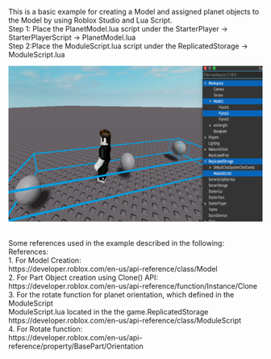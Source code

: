 This is a basic example for creating a Model and assigned planet objects to the Model by using Roblox Studio and Lua Script.
<br>
Step 1: Place the PlanetModel.lua script under the StarterPlayer -> StarterPlayerScript -> PlanetModel.lua
<br>
Step 2:Place the ModuleScript.lua script under the ReplicatedStorage -> ModuleScript.lua
<br> 

![alt PlanetModelRotate](https://github.com/fruitmonkey01/UsingObjectModel/blob/main/PlanetModelRotate.png)

<br> 
Some references used in the example described in the following:
<br>
References:
<br>
1. For Model Creation:
<br>
https://developer.roblox.com/en-us/api-reference/class/Model
<br>
2. For Part Object creation using Clone() API:
<br>
https://developer.roblox.com/en-us/api-reference/function/Instance/Clone
<br>
3. For the rotate function for planet orientation, which defined in the ModuleScript
<br>
ModuleScript.lua located in the the game.ReplicatedStorage
<br>
https://developer.roblox.com/en-us/api-reference/class/ModuleScript
<br>
4. For Rotate function:
<br>
https://developer.roblox.com/en-us/api-reference/property/BasePart/Orientation
<br>
